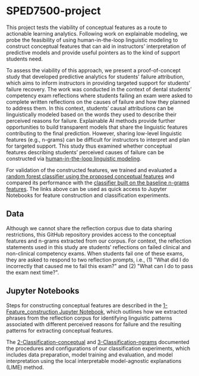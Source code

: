 # SPED7500-project
This project tests the viability of conceptual features as a route to actionable learning analytics. Following work on explainable modeling, we probe the feasibility of using human-in-the-loop linguistic modeling to construct conceptual features that can aid in instructors' interpretation of predictive models and provide useful pointers as to the kind of support students need.

To assess the viability of this approach, we present a proof-of-concept study that developed predictive analytics for students' failure attribution, which aims to inform instructors in providing targeted support for students' failure recovery. The work was conducted in the context of dental students’ competency exam reflections where students failing an exam were asked to complete written reflections on the causes of failure and how they planned to address them. In this context, students’ causal attributions can be linguistically modeled based on the words they used to describe their perceived reasons for failure. Explainable AI methods provide further opportunities to build transparent models that share the linguistic features contributing to the final prediction. However, sharing low-level linguistic features (e.g., n-grams) can be difficult for instructors to interpret and plan for targeted support. This study thus examined whether conceptual features describing students’ perceived causes of failure can be constructed via [human-in-the-loop linguistic modeling](https://github.com/Fanjie-Li/SPED7500-project/blob/main/1-Feature_construction.ipynb). 

For validation of the constructed features, we trained and evaluated a [random forest classifier using the proposed conceptual features](https://github.com/Fanjie-Li/SPED7500-project/blob/main/2-Classification-conceptual.ipynb) and compared its performance with the [classifier built on the baseline n-grams features](https://github.com/Fanjie-Li/SPED7500-project/blob/main/3-Classification-ngrams.ipynb). The links above can be used as quick access to Jupyter Notebooks for feature construction and classification experiments.

## Data
Although we cannot share the reflection corpus due to data sharing restrictions, this GitHub repository provides access to the conceptual features and n-grams extracted from our corpus. For context, the reflection statements used in this study are students’ reflections on failed clinical and non-clinical competency exams. When students fail one of these exams, they are asked to respond to two reflection prompts, i.e., (1) "What did I do incorrectly that caused me to fail this exam?" and (2) "What can I do to pass the exam next time?".

## Jupyter Notebooks
Steps for constructing conceptual features are described in the [1-Feature_construction Jupyter Notebook](https://github.com/Fanjie-Li/SPED7500-project/blob/main/1-Feature_construction.ipynb), which outlines how we extracted phrases from the reflection corpus for identifying linguistic patterns associated with different perceived reasons for failure and the resulting patterns for extracting conceptual features.

The [2-Classification-conceptual](https://github.com/Fanjie-Li/SPED7500-project/blob/main/2-Classification-conceptual.ipynb) and [3-Classification-ngrams](https://github.com/Fanjie-Li/SPED7500-project/blob/main/3-Classification-ngrams.ipynb) documented the procedures and configurations of our classification experiments, which includes data preparation, model training and evaluation, and model interpretation using the local interpretable model-agnostic explanations (LIME) method.
